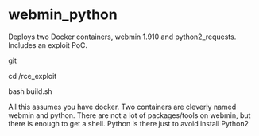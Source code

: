# webmin_python
Deploys two Docker containers, webmin 1.910 and python2_requests. Includes an exploit PoC.

git 

cd /rce_exploit

bash build.sh

All this assumes you have docker. Two containers are cleverly named webmin and python. There are not a lot of packages/tools on webmin, but there is enough to get a shell.
Python is there just to avoid install Python2
